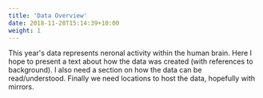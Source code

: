 ```yaml
---
title: 'Data Overview'
date: 2018-11-28T15:14:39+10:00
weight: 1
---
```


This year's data represents neronal activity within the human brain.
Here I hope to present a text about how the data was created (with references to background).
I also need a section on how the data can be read/understood.
Finally we need locations to host the data, hopefully with mirrors.